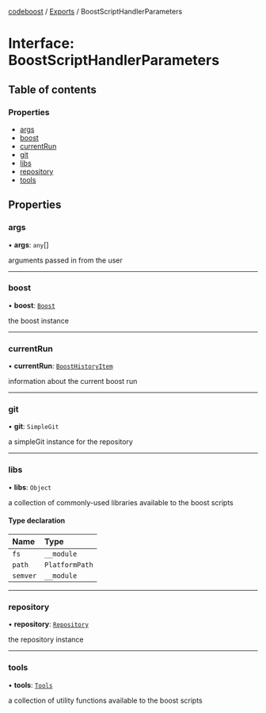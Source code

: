 [codeboost](../README.md) / [Exports](../modules.md) / BoostScriptHandlerParameters

# Interface: BoostScriptHandlerParameters

## Table of contents

### Properties

-   [args](BoostScriptHandlerParameters.md#args)
-   [boost](BoostScriptHandlerParameters.md#boost)
-   [currentRun](BoostScriptHandlerParameters.md#currentrun)
-   [git](BoostScriptHandlerParameters.md#git)
-   [libs](BoostScriptHandlerParameters.md#libs)
-   [repository](BoostScriptHandlerParameters.md#repository)
-   [tools](BoostScriptHandlerParameters.md#tools)

## Properties

### args

• **args**: `any`[]

arguments passed in from the user

---

### boost

• **boost**: [`Boost`](../classes/Boost.md)

the boost instance

---

### currentRun

• **currentRun**: [`BoostHistoryItem`](BoostHistoryItem.md)

information about the current boost run

---

### git

• **git**: `SimpleGit`

a simpleGit instance for the repository

---

### libs

• **libs**: `Object`

a collection of commonly-used libraries available to the boost scripts

#### Type declaration

| Name     | Type           |
| :------- | :------------- |
| `fs`     | `__module`     |
| `path`   | `PlatformPath` |
| `semver` | `__module`     |

---

### repository

• **repository**: [`Repository`](../classes/Repository.md)

the repository instance

---

### tools

• **tools**: [`Tools`](../classes/Tools.md)

a collection of utility functions available to the boost scripts
